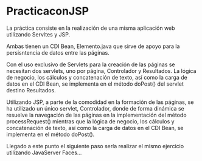 
# PracticaconJSP

La práctica consiste en la realización de una misma aplicación web utilizando Servltes y JSP.

Ambas tienen un CDI Bean, Elemento.java que sirve de apoyo para la persisntencia de datos entre las páginas.

Con el uso exclusivo de Servlets para la creación de las páginas se necesitan dos servlets, uno por página, Controlador y Resultados.  La lógica de negocio, los cálculos y concatenación de texto, así como la carga de datos en el CDI Bean, se implementa en el método doPost() del servlet destino Resultados.

Utilizando JSP, a parte de la comodidad en la formación de las páginas, se ha utilizado un único servlet, Controlador, donde de forma dinámica se resuelve la navegación de las páginas en la implementación del método processRequest() mientras que la lógica de negocio, los cálculos y concatenación de texto, así como la carga de datos en el CDI Bean, se implementa en el método doPost().

Llegado a este punto el siguiente paso sería realizar el mismo ejercicio utilizando JavaServer Faces…
